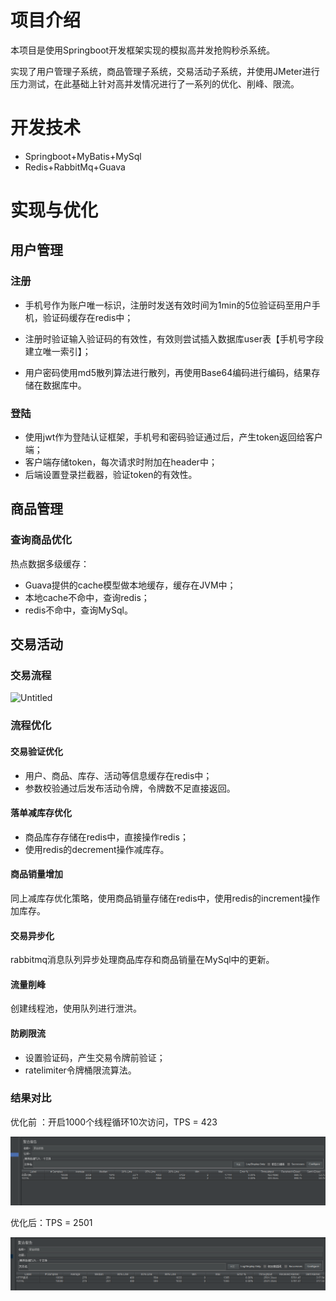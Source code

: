 # 项目介绍

本项目是使用Springboot开发框架实现的模拟高并发抢购秒杀系统。

实现了用户管理子系统，商品管理子系统，交易活动子系统，并使用JMeter进行压力测试，在此基础上针对高并发情况进行了一系列的优化、削峰、限流。



# 开发技术

* Springboot+MyBatis+MySql
* Redis+RabbitMq+Guava



# 实现与优化

## 用户管理

### 注册

* 手机号作为账户唯一标识，注册时发送有效时间为1min的5位验证码至用户手机，验证码缓存在redis中；

* 注册时验证输入验证码的有效性，有效则尝试插入数据库user表【手机号字段建立唯一索引】；

* 用户密码使用md5散列算法进行散列，再使用Base64编码进行编码，结果存储在数据库中。


### 登陆

* 使用jwt作为登陆认证框架，手机号和密码验证通过后，产生token返回给客户端；
* 客户端存储token，每次请求时附加在header中；
* 后端设置登录拦截器，验证token的有效性。

## 商品管理

### 查询商品优化

热点数据多级缓存：

* Guava提供的cache模型做本地缓存，缓存在JVM中；
* 本地cache不命中，查询redis；
* redis不命中，查询MySql。

## 交易活动

### 交易流程

<img src="C:\Users\round\Downloads\Untitled.jpg" alt="Untitled"  />

### 流程优化

#### 交易验证优化

* 用户、商品、库存、活动等信息缓存在redis中；
* 参数校验通过后发布活动令牌，令牌数不足直接返回。

#### 落单减库存优化

* 商品库存存储在redis中，直接操作redis；
* 使用redis的decrement操作减库存。

#### 商品销量增加

同上减库存优化策略，使用商品销量存储在redis中，使用redis的increment操作加库存。

#### 交易异步化

rabbitmq消息队列异步处理商品库存和商品销量在MySql中的更新。


#### 流量削峰

创建线程池，使用队列进行泄洪。

#### 防刷限流

* 设置验证码，产生交易令牌前验证；
* ratelimiter令牌桶限流算法。

### 结果对比

优化前 ：开启1000个线程循环10次访问，TPS = 423

![test1](imgs/test1.png)

优化后：TPS = 2501

![test2](imgs/test2.png)

